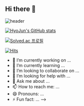 ## Hi there 👋

![header](https://capsule-render.vercel.app/api?type=rounded&height=300&color=gradient&text=개발자가%20하고싶은%20양효준입니다&fontAlign=50)

[![HyoJun's GitHub stats](https://github-readme-stats.vercel.app/api?username=HyoJun2)](https://github.com/HyoJun2/github-readme-stats)

[![Solved.ac
프로필](http://mazassumnida.wtf/api/v2/generate_badge?boj={yanghj98})](https://solved.ac/{yanghj98})


[![Hits](https://hits.seeyoufarm.com/api/count/incr/badge.svg?url=https%3A%2F%2Fgithub.com%2FHyoJun2&count_bg=%2379C83D&title_bg=%23555555&icon=protocols-dot-io.svg&icon_color=%23E7E7E7&title=hits&edge_flat=false)](https://hits.seeyoufarm.com)


- 🔭 I’m currently working on ...
- 🌱 I’m currently learning ...
- 👯 I’m looking to collaborate on ...
- 🤔 I’m looking for help with ...
- 💬 Ask me about ...
- 📫 How to reach me: ...
- 😄 Pronouns: ...
- ⚡ Fun fact: ...
-->

